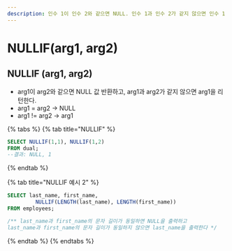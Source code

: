 ```yaml
---
description: 인수 1이 인수 2와 같으면 NULL. 인수 1과 인수 2가 같지 않으면 인수 1 리턴.
---
```


# NULLIF\(arg1, arg2\)

## NULLIF \(arg1, arg2\) 

* arg1이 arg2와 같으면 NULL 값 반환하고, arg1과 arg2가 같지 않으면 arg1을 리턴한다.
* arg1 = arg2 -&gt; NULL
* arg1 != arg2 -&gt; arg1 

{% tabs %}
{% tab title="NULLIF" %}
```sql
SELECT NULLIF(1,1), NULLIF(1,2)
FROM dual;
--결과: NULL, 1 
```
{% endtab %}

{% tab title="NULLIF 예시 2" %}
```sql
SELECT last_name, first_name, 
	     NULLIF(LENGTH(last_name), LENGTH(first_name))
FROM employees;

/** last_name과 first_name의 문자 길이가 동일하면 NULL을 출력하고 
last_name과 first_name의 문자 길이가 동일하지 않으면 last_name을 출력한다 */ 
```
{% endtab %}
{% endtabs %}

